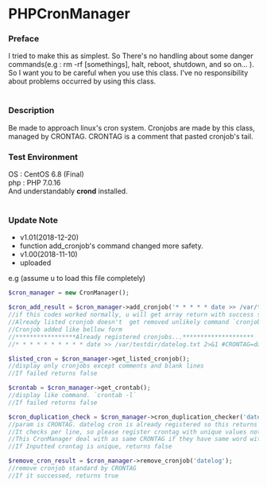# PHPCronManager
### Preface
I tried to make this as simplest. So There's no handling about some danger commands(e.g : rm -rf \[somethings\], halt, reboot, shutdown, and so on... ).
So I want you to be careful when you use this class. I've no responsibility about problems occurred by using this class.
<br><br>

### Description
Be made to approach linux's cron system. Cronjobs are made by this class, managed by CRONTAG. 
CRONTAG is a comment that pasted cronjob's tail.

### Test Environment
OS  : CentOS 6.8 (Final)<br>
php : PHP 7.0.16<br>
And understandably **crond** installed. 
<br><br>

### Update Note
- v1.01(2018-12-20)
- function add_cronjob's command changed more safety.<br>
- v1.00(2018-11-10)
- uploaded

e.g (assume u to load this file completely)<br>
```php
$cron_manager = new CronManager();

$cron_add_result = $cron_manager->add_cronjob('* * * * * date >> /var/testdir/datelog.txt 2>&1', 'datelog');
//if this codes worked normally, u will get array return with success status
//Already listed cronjob doesn't  get removed unlikely command `cronjob -`
//Cronjob added like bellow form
//*****************Already registered cronjobs...********************
//* * * * * * * * * * date >> /var/testdir/datelog.txt 2>&1 #CRONTAG=datelog

$listed_cron = $cron_manager->get_listed_cronjob();
//display only cronjobs except comments and blank lines
//If failed returns false

$crontab = $cron_manager->get_crontab();
//display like command. `crontab -l`
//If failed returns false

$cron_duplication_check = $cron_manager->cron_duplication_checker('datelog');
//param is CRONTAG. datelog cron is already registered so this returns bool true.
//It checks per line, so please register crontag with unique values not like same with command or other CRONTAG
//This CronManager deal with as same CRONTAG if they have same word with starts like 'datelog, datel, date'
//If Inputted crontag is unique, returns false

$remove_cron_result = $cron_manager->remove_cronjob('datelog');
//remove cronjob standard by CRONTAG
//If it successed, returns true
```
